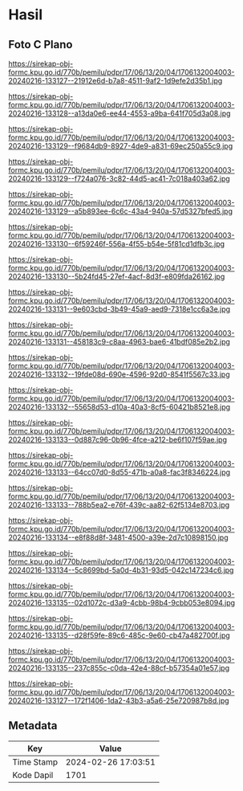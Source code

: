 # Hasil

## Foto C Plano

https://sirekap-obj-formc.kpu.go.id/770b/pemilu/pdpr/17/06/13/20/04/1706132004003-20240216-133127--21912e6d-b7a8-4511-9af2-1d9efe2d35b1.jpg

https://sirekap-obj-formc.kpu.go.id/770b/pemilu/pdpr/17/06/13/20/04/1706132004003-20240216-133128--a13da0e6-ee44-4553-a9ba-641f705d3a08.jpg

https://sirekap-obj-formc.kpu.go.id/770b/pemilu/pdpr/17/06/13/20/04/1706132004003-20240216-133129--f9684db9-8927-4de9-a831-69ec250a55c9.jpg

https://sirekap-obj-formc.kpu.go.id/770b/pemilu/pdpr/17/06/13/20/04/1706132004003-20240216-133129--f724a076-3c82-44d5-ac41-7c018a403a62.jpg

https://sirekap-obj-formc.kpu.go.id/770b/pemilu/pdpr/17/06/13/20/04/1706132004003-20240216-133129--a5b893ee-6c6c-43a4-940a-57d5327bfed5.jpg

https://sirekap-obj-formc.kpu.go.id/770b/pemilu/pdpr/17/06/13/20/04/1706132004003-20240216-133130--6f59246f-556a-4f55-b54e-5f81cd1dfb3c.jpg

https://sirekap-obj-formc.kpu.go.id/770b/pemilu/pdpr/17/06/13/20/04/1706132004003-20240216-133130--5b24fd45-27ef-4acf-8d3f-e809fda26162.jpg

https://sirekap-obj-formc.kpu.go.id/770b/pemilu/pdpr/17/06/13/20/04/1706132004003-20240216-133131--9e603cbd-3b49-45a9-aed9-7318e1cc6a3e.jpg

https://sirekap-obj-formc.kpu.go.id/770b/pemilu/pdpr/17/06/13/20/04/1706132004003-20240216-133131--458183c9-c8aa-4963-bae6-41bdf085e2b2.jpg

https://sirekap-obj-formc.kpu.go.id/770b/pemilu/pdpr/17/06/13/20/04/1706132004003-20240216-133132--19fde08d-690e-4596-92d0-8541f5567c33.jpg

https://sirekap-obj-formc.kpu.go.id/770b/pemilu/pdpr/17/06/13/20/04/1706132004003-20240216-133132--55658d53-d10a-40a3-8cf5-60421b8521e8.jpg

https://sirekap-obj-formc.kpu.go.id/770b/pemilu/pdpr/17/06/13/20/04/1706132004003-20240216-133133--0d887c96-0b96-4fce-a212-be6f107f59ae.jpg

https://sirekap-obj-formc.kpu.go.id/770b/pemilu/pdpr/17/06/13/20/04/1706132004003-20240216-133133--64cc07d0-8d55-471b-a0a8-fac3f8346224.jpg

https://sirekap-obj-formc.kpu.go.id/770b/pemilu/pdpr/17/06/13/20/04/1706132004003-20240216-133133--788b5ea2-e76f-439c-aa82-62f5134e8703.jpg

https://sirekap-obj-formc.kpu.go.id/770b/pemilu/pdpr/17/06/13/20/04/1706132004003-20240216-133134--e8f88d8f-3481-4500-a39e-2d7c10898150.jpg

https://sirekap-obj-formc.kpu.go.id/770b/pemilu/pdpr/17/06/13/20/04/1706132004003-20240216-133134--5c8699bd-5a0d-4b31-93d5-042c147234c6.jpg

https://sirekap-obj-formc.kpu.go.id/770b/pemilu/pdpr/17/06/13/20/04/1706132004003-20240216-133135--02d1072c-d3a9-4cbb-98b4-9cbb053e8094.jpg

https://sirekap-obj-formc.kpu.go.id/770b/pemilu/pdpr/17/06/13/20/04/1706132004003-20240216-133135--d28f59fe-89c6-485c-9e60-cb47a482700f.jpg

https://sirekap-obj-formc.kpu.go.id/770b/pemilu/pdpr/17/06/13/20/04/1706132004003-20240216-133135--237c855c-c0da-42e4-88cf-b57354a01e57.jpg

https://sirekap-obj-formc.kpu.go.id/770b/pemilu/pdpr/17/06/13/20/04/1706132004003-20240216-133127--172f1406-1da2-43b3-a5a6-25e720987b8d.jpg


## Metadata

| Key        | Value               |
| ---------- | ------------------- |
| Time Stamp | 2024-02-26 17:03:51 |
| Kode Dapil | 1701                |



